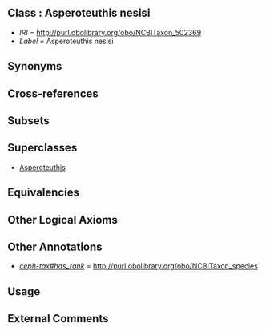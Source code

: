 
## Class : Asperoteuthis nesisi

 * *IRI* = http://purl.obolibrary.org/obo/NCBITaxon_502369
 * *Label* = Asperoteuthis nesisi

## Synonyms


## Cross-references


## Subsets


## Superclasses

 * [Asperoteuthis](../../NCBITaxon/68/NCBITaxon_502368.md)

## Equivalencies


## Other Logical Axioms


## Other Annotations

 * *[ceph-tax#has_rank](../../ceph-tax#has/nk/ceph-tax#has_rank.md)* = http://purl.obolibrary.org/obo/NCBITaxon_species

## Usage


## External Comments

